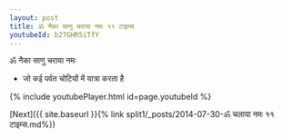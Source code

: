 ```yaml
---
layout: post
title: ॐ नैका साणु चराया नमः ११ टाइम्स
youtubeId: b27GHR5iTfY
---
```

 
 
 ॐ नैका साणु चराया नमः  
 
 -  जो कई पर्वत चोटियों में यात्रा करता है 
 
  
 
  
 
 
 
 
 
 


{% include youtubePlayer.html id=page.youtubeId %}
 
[Next]({{ site.baseurl }}{% link  split1/_posts/2014-07-30-ॐ चलाया नमः ११ टाइम्स.md%})
 
